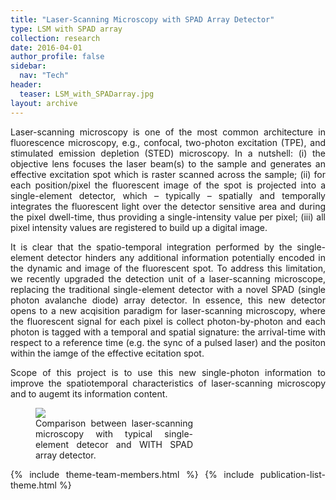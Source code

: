 ```yaml
---
title: "Laser-Scanning Microscopy with SPAD Array Detector"
type: LSM with SPAD array
collection: research
date: 2016-04-01
author_profile: false
sidebar:
  nav: "Tech"
header:
  teaser: LSM_with_SPADarray.jpg
layout: archive
---
```


<div style="text-align: justify">
Laser-scanning microscopy is one of the most common architecture in fluorescence microscopy, e.g., confocal, two-photon excitation (TPE), and stimulated emission depletion (STED) microscopy. In a nutshell: (i) the objective lens focuses the laser beam(s) to the sample and generates an effective excitation spot which is raster scanned across the sample; (ii) for each position/pixel the fluorescent image of the spot is projected into a single-element detector, which – typically – spatially and temporally integrates the fluorescent light over the detector sensitive area and during the pixel dwell-time, thus providing a single-intensity value per pixel; (iii) all pixel intensity values are registered to build up a digital image.

It is clear that the spatio-temporal integration performed by the single-element detector hinders any additional information potentially encoded in the dynamic and image of the fluorescent spot. To address this limitation, we recently upgraded the detection unit of a laser-scanning microscope, replacing the traditional single-element detector with a novel SPAD (single photon avalanche diode) array detector. In essence, this new detector opens to a new acqisition paradigm for laser-scanning microscopy, where the fluorescent signal for each pixel is collect photon-by-photon and each photon is tagged with a temporal and spatial signature: the arrival-time with respect to a reference time (e.g. the sync of a pulsed laser) and the positon within the iamge of the effective ecitation spot.
  
Scope of this project is to use this new single-photon information to improve the spatiotemporal characteristics of laser-scanning microscopy and to augemt its information content.

<figure style="width: 50%" class="align-center">
<img src='/images/SinglePhotonsMicroscopy.jpg'>
<figcaption>Comparison between laser-scanning microscopy with typical single-element detecor and WITH SPAD array detector.</figcaption>
</figure>

{% include theme-team-members.html %}
{% include publication-list-theme.html %}
